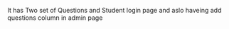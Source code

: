 It has Two set of Questions and Student login page and aslo haveing add questions column in admin page
